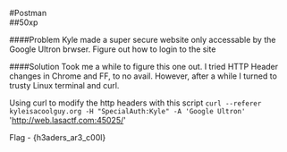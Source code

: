 #Postman  
##50xp

####Problem
Kyle made a super secure website only accessable by the Google Ultron brwser. Figure out how to login to the site

####Solution
Took me a while to figure this one out. I tried HTTP Header changes in Chrome and FF, to no avail. However, after a while I turned to trusty Linux terminal and curl. 

Using curl to modify the http headers with this script
`curl --referer kyleisacoolguy.org -H "SpecialAuth:Kyle" -A 'Google Ultron'` 'http://web.lasactf.com:45025/'

Flag - {h3aders_ar3_c00l}

